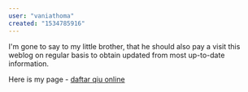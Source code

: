 ```yaml
---
user: "vaniathoma"
created: "1534785916"
---
```


I'm gone to say to my little brother, that he should also pay a visit this weblog on regular basis to obtain updated from 
most up-to-date information.

Here is my page - <a href="https://heavenlydazesoap.com/modules.php?name=Your_Account&op=userinfo&username=RetaMarks2">daftar qiu online</a>

